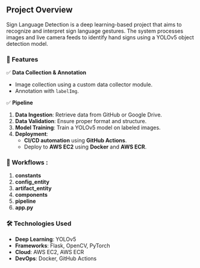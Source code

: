 ## Project Overview

Sign Language Detection is a deep learning-based project that aims to recognize and interpret sign language gestures. The system processes images and live camera feeds to identify hand signs using a YOLOv5 object detection model.

### 📌 Features

✅ **Data Collection & Annotation**

- Image collection using a custom data collector module.
- Annotation with `labelImg`.

✅ **Pipeline**

1. **Data Ingestion**: Retrieve data from GitHub or Google Drive.
2. **Data Validation**: Ensure proper format and structure.
3. **Model Training**: Train a YOLOv5 model on labeled images.
4. **Deployment**:
   - **CI/CD automation** using **GitHub Actions**.
   - Deploy to **AWS EC2** using **Docker** and **AWS ECR**.

### 📂 Workflows :

1. **constants**
2. **config_entity**
3. **artifact_entity**
4. **components**
5. **pipeline**
6. **app.py**

### 🛠️ Technologies Used

- **Deep Learning**: YOLOv5
- **Frameworks**: Flask, OpenCV, PyTorch
- **Cloud**: AWS EC2, AWS ECR
- **DevOps**: Docker, GitHub Actions
